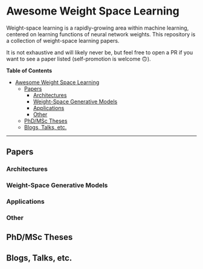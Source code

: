 # Awesome Weight Space Learning

Weight-space learning is a rapidly-growing area within machine learning, centered on learning functions of neural network weights. This repository is a collection of weight-space learning papers. 

It is not exhaustive and will likely never be, but feel free to open a PR if you want to see a paper listed (self-promotion is welcome 🙃). 

**Table of Contents**
- [Awesome Weight Space Learning](#awesome-weight-space-learning)
  - [Papers](#papers)
    - [Architectures](#architectures)
    - [Weight-Space Generative Models](#weight-space-generative-models)
    - [Applications](#applications)
    - [Other](#other)
  - [PhD/MSc Theses](#phdmsc-theses)
  - [Blogs, Talks, etc.](#blogs-talks-etc)


---

## Papers

### Architectures 

### Weight-Space Generative Models

### Applications

### Other

## PhD/MSc Theses

## Blogs, Talks, etc.